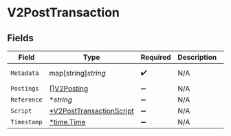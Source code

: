 # V2PostTransaction


## Fields

| Field                                                                      | Type                                                                       | Required                                                                   | Description                                                                | Example                                                                    |
| -------------------------------------------------------------------------- | -------------------------------------------------------------------------- | -------------------------------------------------------------------------- | -------------------------------------------------------------------------- | -------------------------------------------------------------------------- |
| `Metadata`                                                                 | map[string]*string*                                                        | :heavy_check_mark:                                                         | N/A                                                                        | [object Object]                                                            |
| `Postings`                                                                 | [][V2Posting](../../models/shared/v2posting.md)                            | :heavy_minus_sign:                                                         | N/A                                                                        |                                                                            |
| `Reference`                                                                | **string*                                                                  | :heavy_minus_sign:                                                         | N/A                                                                        | ref:001                                                                    |
| `Script`                                                                   | [*V2PostTransactionScript](../../models/shared/v2posttransactionscript.md) | :heavy_minus_sign:                                                         | N/A                                                                        |                                                                            |
| `Timestamp`                                                                | [*time.Time](https://pkg.go.dev/time#Time)                                 | :heavy_minus_sign:                                                         | N/A                                                                        |                                                                            |